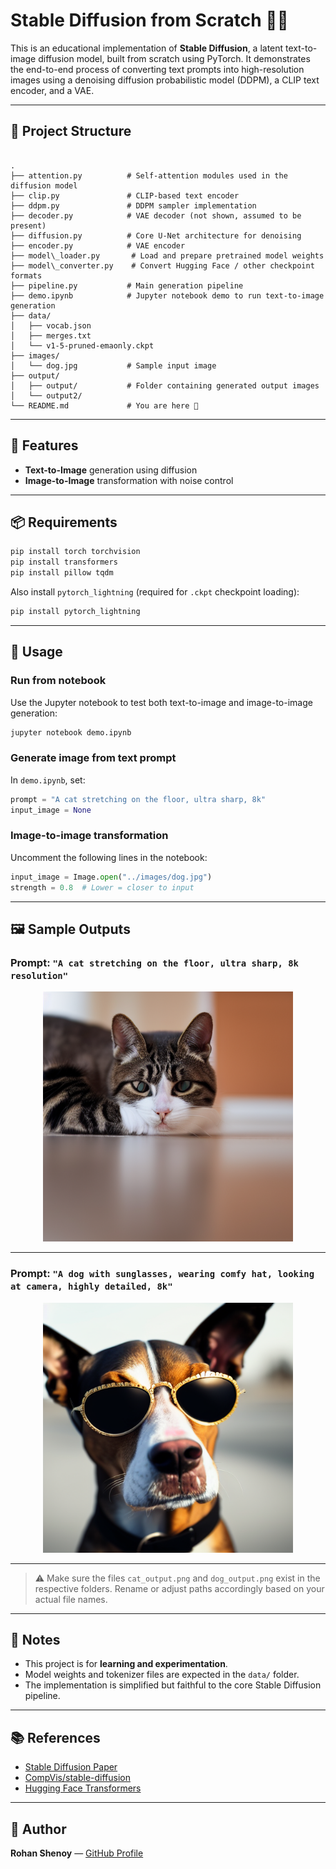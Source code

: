 
# Stable Diffusion from Scratch 🧠🎨

This is an educational implementation of **Stable Diffusion**, a latent text-to-image diffusion model, built from scratch using PyTorch. It demonstrates the end-to-end process of converting text prompts into high-resolution images using a denoising diffusion probabilistic model (DDPM), a CLIP text encoder, and a VAE.

---

## 🧰 Project Structure

```

.
├── attention.py          # Self-attention modules used in the diffusion model
├── clip.py               # CLIP-based text encoder
├── ddpm.py               # DDPM sampler implementation
├── decoder.py            # VAE decoder (not shown, assumed to be present)
├── diffusion.py          # Core U-Net architecture for denoising
├── encoder.py            # VAE encoder
├── model\_loader.py       # Load and prepare pretrained model weights
├── model\_converter.py    # Convert Hugging Face / other checkpoint formats
├── pipeline.py           # Main generation pipeline
├── demo.ipynb            # Jupyter notebook demo to run text-to-image generation
├── data/
│   ├── vocab.json
│   ├── merges.txt
│   └── v1-5-pruned-emaonly.ckpt
├── images/
│   └── dog.jpg           # Sample input image
├── output/
│   ├── output/           # Folder containing generated output images
│   └── output2/
└── README.md             # You are here 📄

````

---

## 🚀 Features

- **Text-to-Image** generation using diffusion
- **Image-to-Image** transformation with noise control

---

## 📦 Requirements

```bash
pip install torch torchvision
pip install transformers
pip install pillow tqdm
````

Also install `pytorch_lightning` (required for `.ckpt` checkpoint loading):

```bash
pip install pytorch_lightning
```

---

## 📝 Usage

### Run from notebook

Use the Jupyter notebook to test both text-to-image and image-to-image generation:

```bash
jupyter notebook demo.ipynb
```

### Generate image from text prompt

In `demo.ipynb`, set:

```python
prompt = "A cat stretching on the floor, ultra sharp, 8k"
input_image = None
```

### Image-to-image transformation

Uncomment the following lines in the notebook:

```python
input_image = Image.open("../images/dog.jpg")
strength = 0.8  # Lower = closer to input
```

---

## 🖼 Sample Outputs

### Prompt: `"A cat stretching on the floor, ultra sharp, 8k resolution"`

<p align="center">
  <img src="output/output.png" alt="Cat stretching output" width="400"/>
</p>

---

### Prompt: `"A dog with sunglasses, wearing comfy hat, looking at camera, highly detailed, 8k"`

<p align="center">
  <img src="output/output2.png" alt="Dog with sunglasses output" width="400"/>
</p>

---

> ⚠️ Make sure the files `cat_output.png` and `dog_output.png` exist in the respective folders. Rename or adjust paths accordingly based on your actual file names.

---

## 📌 Notes

* This project is for **learning and experimentation**.
* Model weights and tokenizer files are expected in the `data/` folder.
* The implementation is simplified but faithful to the core Stable Diffusion pipeline.

---

## 📚 References

* [Stable Diffusion Paper](https://arxiv.org/abs/2112.10752)
* [CompVis/stable-diffusion](https://github.com/CompVis/stable-diffusion)
* [Hugging Face Transformers](https://github.com/huggingface/transformers)

---

## 👤 Author

**Rohan Shenoy** — [GitHub Profile](https://github.com/rohanshenoy30)


